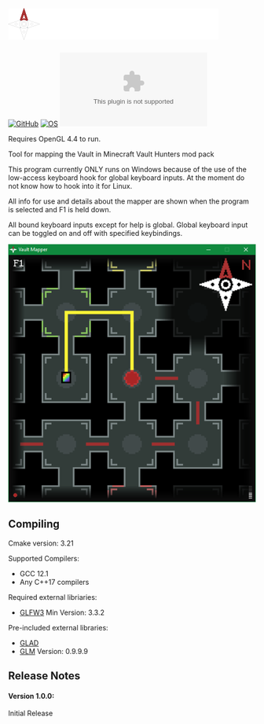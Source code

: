 # ![AppIcon](/extra/header.png)

[![GitHub](https://img.shields.io/github/license/jplee95/Vault-Mapper)](/LICENSE)
[![OS](https://img.shields.io/badge/OS-Windows-blue)](https://github.com/jplee95/Vault-Mapper)
[![GitHub release (latest by date and asset)](https://img.shields.io/github/downloads/jplee95/Vault-Mapper/latest/VaultMapper.zip)](https://github.com/jplee95/Vault-Mapper/releases/latest)

Requires OpenGL 4.4 to run.

Tool for mapping the Vault in Minecraft Vault Hunters mod pack

This program currently ONLY runs on Windows because of the use of the low-access keyboard hook for global keyboard inputs.
At the moment do not know how to hook into it for Linux.

All info for use and details about the mapper are shown when the program is selected and F1 is held down.

All bound keyboard inputs except for help is global. 
Global keyboard input can be toggled on and off with specified keybindings.

![Example](/extra/demo.png)

## Compiling

Cmake version: 3.21

Supported Compilers:
* GCC 12.1
* Any C++17 compilers

Required external libriaries:
* [GLFW3](https://www.glfw.org/) Min Version: 3.3.2

Pre-included external libraries:
* [GLAD](https://glad.dav1d.de/)
* [GLM](https://github.com/g-truc/glm) Version: 0.9.9.9

## Release Notes

#### Version 1.0.0:
Initial Release

